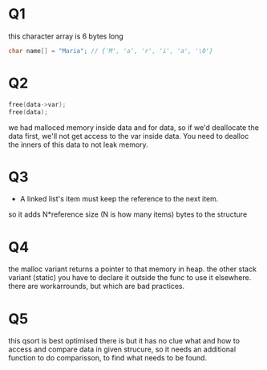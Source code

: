 # Q1

this character array is 6 bytes long

```c
char name[] = "Maria"; // {'M', 'a', 'r', 'i', 'a', '\0'}
```

# Q2

```c
free(data->var);
free(data);
```

we had malloced memory inside data and for data, so if we'd deallocate the data first, we'll not get access to the var inside data. You need to dealloc the inners of this data to not leak memory. 

# Q3


- A linked list's item must keep the reference to the next item.

so it adds N*reference size  (N is how many items) bytes to the structure


# Q4

the malloc variant returns a pointer to that memory in heap. 
the other stack variant (static) you have to declare it outside the func to use it elsewhere. there are workarrounds, but which are bad practices.

# Q5

this qsort is best optimised there is
but it has no clue what and how to access and compare data in given strucure, so it needs an additional function to do comparisson, to find what needs to be found.

